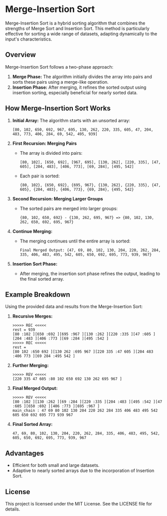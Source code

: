 # Merge-Insertion Sort

Merge-Insertion Sort is a hybrid sorting algorithm that combines the strengths of Merge Sort and Insertion Sort. This method is particularly effective for sorting a wide range of datasets, adapting dynamically to the input's characteristics.

## Overview

Merge-Insertion Sort follows a two-phase approach:
1. **Merge Phase:** The algorithm initially divides the array into pairs and sorts these pairs using a merge-like operation.
2. **Insertion Phase:** After merging, it refines the sorted output using insertion sorting, especially beneficial for nearly sorted data.

## How Merge-Insertion Sort Works

1. **Initial Array:**
   The algorithm starts with an unsorted array:
   ```
   [80, 102, 650, 692, 967, 695, 130, 262, 220, 335, 605, 47, 204, 483, 773, 406, 284, 69, 542, 495, 939]
   ```

2. **First Recursion: Merging Pairs**
   - The array is divided into pairs:
     ```
     [80, 102], [650, 692], [967, 695], [130, 262], [220, 335], [47, 605], [204, 483], [406, 773], [69, 284], [495, 542]
     ```
   - Each pair is sorted:
     ```
     {80, 102}, {650, 692}, {695, 967}, {130, 262}, {220, 335}, {47, 605}, {204, 483}, {406, 773}, {69, 284}, {495, 542}
     ```

3. **Second Recursion: Merging Larger Groups**
   - The sorted pairs are merged into larger groups:
     ```
     {80, 102, 650, 692} - {130, 262, 695, 967} => {80, 102, 130, 262, 650, 692, 695, 967}
     ```

4. **Continue Merging:**
   - The merging continues until the entire array is sorted:
     ```
     Final Merged Output: {47, 69, 80, 102, 130, 204, 220, 262, 284, 335, 406, 483, 495, 542, 605, 650, 692, 695, 773, 939, 967}
     ```

5. **Insertion Sort Phase:**
   - After merging, the insertion sort phase refines the output, leading to the final sorted array.

## Example Breakdown

Using the provided data and results from the Merge-Insertion Sort:

1. **Recursive Merges:**
   ```
   >>>>> REC <<<<<
   rest = 939 
   [80 :102 ][650 :692 ][695 :967 ][130 :262 ][220 :335 ][47 :605 ][204 :483 ][406 :773 ][69 :284 ][495 :542 ]
   >>>>> REC <<<<<
   rest = 
   [80 102 :650 692 ][130 262 :695 967 ][220 335 :47 605 ][204 483 :406 773 ][69 284 :495 542 ]
   ```

2. **Further Merging:**
   ```
   >>>>> REV <<<<<
   [220 335 47 605 :80 102 650 692 130 262 695 967 ]
   ```

3. **Final Merged Output:**
   ```
   >>>>> REV <<<<<
   [80 :102 ][130 :262 ][69 :284 ][220 :335 ][204 :483 ][495 :542 ][47 :605 ][650 :692 ][406 :773 ][695 :967 ]
   main_chain : 47 69 80 102 130 204 220 262 284 335 406 483 495 542 605 650 692 695 773 939 967 
   ```

4. **Final Sorted Array:**
   ```
   47, 69, 80, 102, 130, 204, 220, 262, 284, 335, 406, 483, 495, 542, 605, 650, 692, 695, 773, 939, 967 
   ```

## Advantages

- Efficient for both small and large datasets.
- Adaptive to nearly sorted arrays due to the incorporation of Insertion Sort.

## License

This project is licensed under the MIT License. See the LICENSE file for details.
